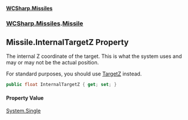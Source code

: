 #### [WCSharp.Missiles](index.md 'index')
### [WCSharp.Missiles](WCSharp.Missiles.md 'WCSharp.Missiles').[Missile](WCSharp.Missiles.Missile.md 'WCSharp.Missiles.Missile')

## Missile.InternalTargetZ Property

The internal Z coordinate of the target. This is what the system uses and may or may not be the actual position.  
  
For standard purposes, you should use [TargetZ](WCSharp.Missiles.Missile.TargetZ.md 'WCSharp.Missiles.Missile.TargetZ') instead.

```csharp
public float InternalTargetZ { get; set; }
```

#### Property Value
[System.Single](https://docs.microsoft.com/en-us/dotnet/api/System.Single 'System.Single')